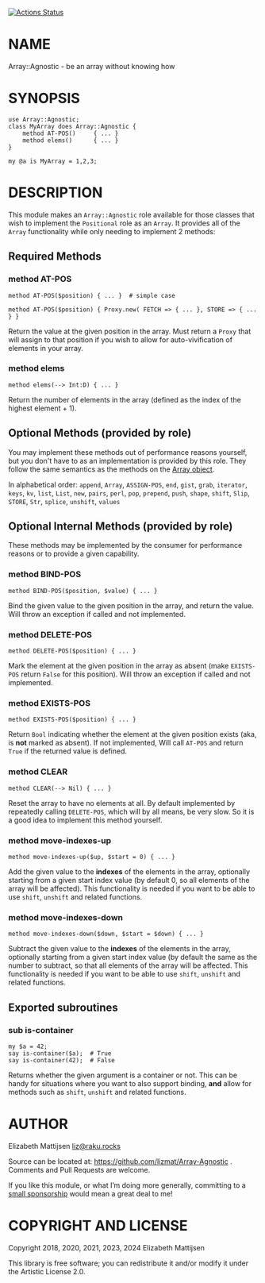 [![Actions Status](https://github.com/lizmat/Array-Agnostic/workflows/test/badge.svg)](https://github.com/lizmat/Array-Agnostic/actions)

NAME
====

Array::Agnostic - be an array without knowing how

SYNOPSIS
========

    use Array::Agnostic;
    class MyArray does Array::Agnostic {
        method AT-POS()     { ... }
        method elems()      { ... }
    }

    my @a is MyArray = 1,2,3;

DESCRIPTION
===========

This module makes an `Array::Agnostic` role available for those classes that wish to implement the `Positional` role as an `Array`. It provides all of the `Array` functionality while only needing to implement 2 methods:

Required Methods
----------------

### method AT-POS

    method AT-POS($position) { ... }  # simple case

    method AT-POS($position) { Proxy.new( FETCH => { ... }, STORE => { ... } }

Return the value at the given position in the array. Must return a `Proxy` that will assign to that position if you wish to allow for auto-vivification of elements in your array.

### method elems

    method elems(--> Int:D) { ... }

Return the number of elements in the array (defined as the index of the highest element + 1).

Optional Methods (provided by role)
-----------------------------------

You may implement these methods out of performance reasons yourself, but you don't have to as an implementation is provided by this role. They follow the same semantics as the methods on the [Array object](https://docs.perl6.org/type/Array).

In alphabetical order: `append`, `Array`, `ASSIGN-POS`, `end`, `gist`, `grab`, `iterator`, `keys`, `kv`, `list`, `List`, `new`, `pairs`, `perl`, `pop`, `prepend`, `push`, `shape`, `shift`, `Slip`, `STORE`, `Str`, `splice`, `unshift`, `values`

Optional Internal Methods (provided by role)
--------------------------------------------

These methods may be implemented by the consumer for performance reasons or to provide a given capability.

### method BIND-POS

    method BIND-POS($position, $value) { ... }

Bind the given value to the given position in the array, and return the value. Will throw an exception if called and not implemented.

### method DELETE-POS

    method DELETE-POS($position) { ... }

Mark the element at the given position in the array as absent (make `EXISTS-POS` return `False` for this position). Will throw an exception if called and not implemented.

### method EXISTS-POS

    method EXISTS-POS($position) { ... }

Return `Bool` indicating whether the element at the given position exists (aka, is **not** marked as absent). If not implemented, Will call `AT-POS` and return `True` if the returned value is defined.

### method CLEAR

    method CLEAR(--> Nil) { ... }

Reset the array to have no elements at all. By default implemented by repeatedly calling `DELETE-POS`, which will by all means, be very slow. So it is a good idea to implement this method yourself.

### method move-indexes-up

    method move-indexes-up($up, $start = 0) { ... }

Add the given value to the **indexes** of the elements in the array, optionally starting from a given start index value (by default 0, so all elements of the array will be affected). This functionality is needed if you want to be able to use `shift`, `unshift` and related functions.

### method move-indexes-down

    method move-indexes-down($down, $start = $down) { ... }

Subtract the given value to the **indexes** of the elements in the array, optionally starting from a given start index value (by default the same as the number to subtract, so that all elements of the array will be affected. This functionality is needed if you want to be able to use `shift`, `unshift` and related functions.

Exported subroutines
--------------------

### sub is-container

    my $a = 42;
    say is-container($a);  # True
    say is-container(42);  # False

Returns whether the given argument is a container or not. This can be handy for situations where you want to also support binding, **and** allow for methods such as `shift`, `unshift` and related functions.

AUTHOR
======

Elizabeth Mattijsen <liz@raku.rocks>

Source can be located at: https://github.com/lizmat/Array-Agnostic . Comments and Pull Requests are welcome.

If you like this module, or what I’m doing more generally, committing to a [small sponsorship](https://github.com/sponsors/lizmat/) would mean a great deal to me!

COPYRIGHT AND LICENSE
=====================

Copyright 2018, 2020, 2021, 2023, 2024 Elizabeth Mattijsen

This library is free software; you can redistribute it and/or modify it under the Artistic License 2.0.

